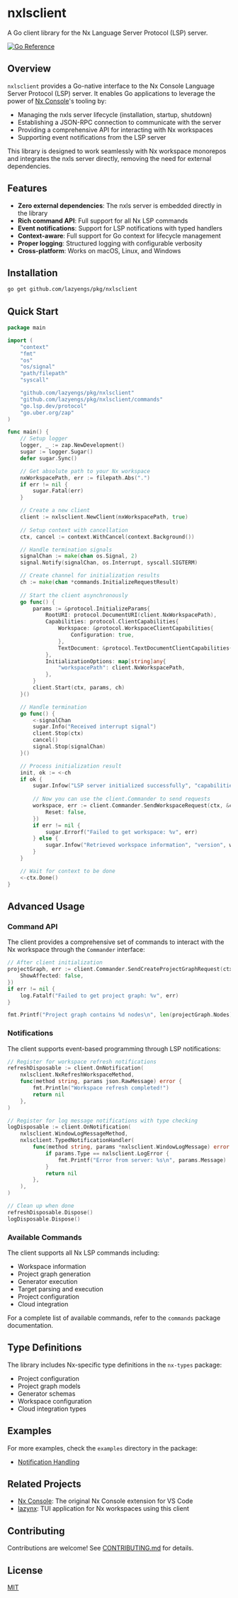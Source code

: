 # nxlsclient

A Go client library for the Nx Language Server Protocol (LSP) server.

[![Go Reference](https://pkg.go.dev/badge/github.com/lazyengs/pkg/nxlsclient.svg)](https://pkg.go.dev/github.com/lazyengs/pkg/nxlsclient)

## Overview

`nxlsclient` provides a Go-native interface to the Nx Console Language Server Protocol (LSP) server. It enables Go applications to leverage the power of [Nx Console](https://github.com/nrwl/nx-console)'s tooling by:

- Managing the nxls server lifecycle (installation, startup, shutdown)
- Establishing a JSON-RPC connection to communicate with the server
- Providing a comprehensive API for interacting with Nx workspaces
- Supporting event notifications from the LSP server

This library is designed to work seamlessly with Nx workspace monorepos and integrates the nxls server directly, removing the need for external dependencies.

## Features

- **Zero external dependencies**: The nxls server is embedded directly in the library
- **Rich command API**: Full support for all Nx LSP commands
- **Event notifications**: Support for LSP notifications with typed handlers
- **Context-aware**: Full support for Go context for lifecycle management
- **Proper logging**: Structured logging with configurable verbosity
- **Cross-platform**: Works on macOS, Linux, and Windows

## Installation

```bash
go get github.com/lazyengs/pkg/nxlsclient
```

## Quick Start

```go
package main

import (
	"context"
	"fmt"
	"os"
	"os/signal"
	"path/filepath"
	"syscall"

	"github.com/lazyengs/pkg/nxlsclient"
	"github.com/lazyengs/pkg/nxlsclient/commands"
	"go.lsp.dev/protocol"
	"go.uber.org/zap"
)

func main() {
	// Setup logger
	logger, _ := zap.NewDevelopment()
	sugar := logger.Sugar()
	defer sugar.Sync()

	// Get absolute path to your Nx workspace
	nxWorkspacePath, err := filepath.Abs(".")
	if err != nil {
		sugar.Fatal(err)
	}

	// Create a new client
	client := nxlsclient.NewClient(nxWorkspacePath, true)
	
	// Setup context with cancellation
	ctx, cancel := context.WithCancel(context.Background())

	// Handle termination signals
	signalChan := make(chan os.Signal, 2)
	signal.Notify(signalChan, os.Interrupt, syscall.SIGTERM)

	// Create channel for initialization results
	ch := make(chan *commands.InitializeRequestResult)
	
	// Start the client asynchronously
	go func() {
		params := &protocol.InitializeParams{
			RootURI: protocol.DocumentURI(client.NxWorkspacePath),
			Capabilities: protocol.ClientCapabilities{
				Workspace: &protocol.WorkspaceClientCapabilities{
					Configuration: true,
				},
				TextDocument: &protocol.TextDocumentClientCapabilities{},
			},
			InitializationOptions: map[string]any{
				"workspacePath": client.NxWorkspacePath,
			},
		}
		client.Start(ctx, params, ch)
	}()

	// Handle termination
	go func() {
		<-signalChan
		sugar.Info("Received interrupt signal")
		client.Stop(ctx)
		cancel()
		signal.Stop(signalChan)
	}()

	// Process initialization result
	init, ok := <-ch
	if ok {
		sugar.Infow("LSP server initialized successfully", "capabilities", init.Capabilities)
		
		// Now you can use the client.Commander to send requests
		workspace, err := client.Commander.SendWorkspaceRequest(ctx, &commands.WorkspaceRequestParams{
			Reset: false,
		})
		if err != nil {
			sugar.Errorf("Failed to get workspace: %v", err)
		} else {
			sugar.Infow("Retrieved workspace information", "version", workspace.NxVersion)
		}
	}

	// Wait for context to be done
	<-ctx.Done()
}
```

## Advanced Usage

### Command API

The client provides a comprehensive set of commands to interact with the Nx workspace through the `Commander` interface:

```go
// After client initialization
projectGraph, err := client.Commander.SendCreateProjectGraphRequest(ctx, commands.CreateProjectGraphParams{
    ShowAffected: false,
})
if err != nil {
    log.Fatalf("Failed to get project graph: %v", err)
}

fmt.Printf("Project graph contains %d nodes\n", len(projectGraph.Nodes))
```

### Notifications

The client supports event-based programming through LSP notifications:

```go
// Register for workspace refresh notifications
refreshDisposable := client.OnNotification(
    nxlsclient.NxRefreshWorkspaceMethod,
    func(method string, params json.RawMessage) error {
        fmt.Println("Workspace refresh completed!")
        return nil
    },
)

// Register for log message notifications with type checking
logDisposable := client.OnNotification(
    nxlsclient.WindowLogMessageMethod,
    nxlsclient.TypedNotificationHandler(
        func(method string, params *nxlsclient.WindowLogMessage) error {
            if params.Type == nxlsclient.LogError {
                fmt.Printf("Error from server: %s\n", params.Message)
            }
            return nil
        },
    ),
)

// Clean up when done
refreshDisposable.Dispose()
logDisposable.Dispose()
```

### Available Commands

The client supports all Nx LSP commands including:

- Workspace information
- Project graph generation
- Generator execution
- Target parsing and execution
- Project configuration
- Cloud integration

For a complete list of available commands, refer to the `commands` package documentation.

## Type Definitions

The library includes Nx-specific type definitions in the `nx-types` package:

- Project configuration
- Project graph models
- Generator schemas
- Workspace configuration
- Cloud integration types

## Examples

For more examples, check the `examples` directory in the package:

- [Notification Handling](./examples/notifications_example.go)

## Related Projects

- [Nx Console](https://github.com/nrwl/nx-console): The original Nx Console extension for VS Code
- [lazynx](https://github.com/lazyengs/lazynx): TUI application for Nx workspaces using this client

## Contributing

Contributions are welcome! See [CONTRIBUTING.md](./CONTRIBUTING.md) for details.

## License

[MIT](LICENSE)